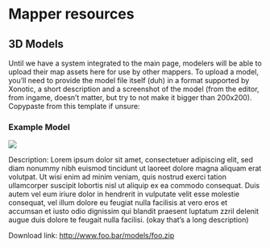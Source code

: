 Mapper resources
================

3D Models
---------

Until we have a system integrated to the main page, modelers will be able to upload their map assets here for use by other mappers. To upload a model, you’ll need to provide the model file itself (duh) in a format supported by Xonotic, a short description and a screenshot of the model (from the editor, from ingame, doesn’t matter, but try to not make it bigger than 200x200). Copypaste from this template if unsure:

### Example Model
![](http://pics.nexuizninjaz.com/images/of2e4xzdl5pxymi4yhq5.png)

Description: Lorem ipsum dolor sit amet, consectetuer adipiscing elit, sed diam nonummy nibh euismod tincidunt ut laoreet dolore magna aliquam erat volutpat. Ut wisi enim ad minim veniam, quis nostrud exerci tation ullamcorper suscipit lobortis nisl ut aliquip ex ea commodo consequat. Duis autem vel eum iriure dolor in hendrerit in vulputate velit esse molestie consequat, vel illum dolore eu feugiat nulla facilisis at vero eros et accumsan et iusto odio dignissim qui blandit praesent luptatum zzril delenit augue duis dolore te feugait nulla facilisi. (okay that’s a long description)

Download link: http://www.foo.bar/models/foo.zip
